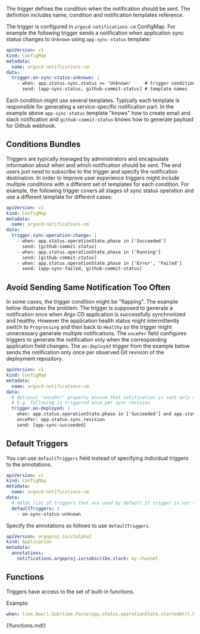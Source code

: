 The trigger defines the condition when the notification should be sent. The definition includes name, condition
and notification templates reference.

The trigger is configured in `argocd-notifications-cm` ConfigMap. For example the following trigger sends a notification
when application sync status changes to `Unknown` using `app-sync-status` template:

```yaml
apiVersion: v1
kind: ConfigMap
metadata:
  name: argocd-notifications-cm
data:
  trigger.on-sync-status-unknown: |
    - when: app.status.sync.status == 'Unknown'     # trigger condition
      send: [app-sync-status, github-commit-status] # template names
```

Each condition might use several templates. Typically each template is responsible for generating a service-specific notification part.
In the example above `app-sync-status` template "knows" how to create email and slack notification and `github-commit-status` knows how to
generate payload for Github webhook.

## Conditions Bundles

Triggers are typically managed by administrators and encapsulate information about when and which notification should be sent.
The end users just need to subscribe to the trigger and specify the notification destination. In order to improve user experience
triggers might include multiple conditions with a different set of templates for each condition. For example, the following trigger
covers all stages of sync status operation and use a different template for different cases:


```yaml
apiVersion: v1
kind: ConfigMap
metadata:
  name: argocd-notifications-cm
data:
  trigger.sync-operation-change: |
    - when: app.status.operationState.phase in ['Succeeded']
      send: [github-commit-status]
    - when: app.status.operationState.phase in ['Running']
      send: [github-commit-status]
    - when: app.status.operationState.phase in ['Error', 'Failed']
      send: [app-sync-failed, github-commit-status]
```

## Avoid Sending Same Notification Too Often

In some cases, the trigger condition might be "flapping". The example below illustrates the problem.
The trigger is supposed to generate a notification once when Argo CD application is successfully synchronized and healthy.
However the application health status might intermittently switch to `Progressing` and then back to `Healthy` so the trigger might unnecessary generate
multiple notifications. The `oncePer` field configures triggers to generate the notification only when the corresponding application field changes.
The `on-deployed` trigger from the example below sends the notification only once per observed Git revision of the deployment repository.

```yaml
apiVersion: v1
kind: ConfigMap
metadata:
  name: argocd-notifications-cm
data:
  # Optional 'oncePer' property ensure that notification is sent only once per specified field value
  # E.g. following is triggered once per sync revision
  trigger.on-deployed: |
    when: app.status.operationState.phase in ['Succeeded'] and app.status.health.status == 'Healthy'
    oncePer: app.status.sync.revision
    send: [app-sync-succeeded]
```

## Default Triggers

You can use `defaultTriggers` field instead of specifying individual triggers to the annotations.

```yaml
apiVersion: v1
kind: ConfigMap
metadata:
  name: argocd-notifications-cm
data:
  # Holds list of triggers that are used by default if trigger is not specified explicitly in the subscription
  defaultTriggers: |
    - on-sync-status-unknown
```

Specify the annotations as follows to use `defaultTriggers`.

```yaml
apiVersion: argoproj.io/v1alpha1
kind: Application
metadata:
  annotations:
    notifications.argoproj.io/subscribe.slack: my-channel
```

## Functions

Triggers have access to the set of built-in functions.

Example:

```yaml
when: time.Now().Sub(time.Parse(app.status.operationState.startedAt)).Minutes() >= 5
```

{!functions.md!}
